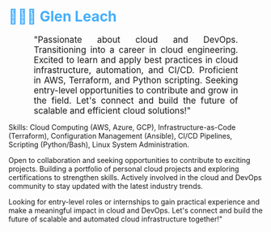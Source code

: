 <h1 style="color: #44AEFB;"> 👨🏻‍💻 Glen Leach </h1>
<p align:"center" style="text-align: justify; margin: 0 50px; font-size: 17px;" >
"Passionate about cloud and DevOps. Transitioning into a career in cloud engineering. Excited to learn and apply best practices in cloud infrastructure, automation, and CI/CD. Proficient in AWS, Terraform, and Python scripting. Seeking entry-level opportunities to contribute and grow in the field. Let's connect and build the future of scalable and efficient cloud solutions!"

  Skills: Cloud Computing (AWS, Azure, GCP), Infrastructure-as-Code (Terraform), Configuration Management (Ansible), CI/CD Pipelines, Scripting (Python/Bash), Linux System Administration.

Open to collaboration and seeking opportunities to contribute to exciting projects. Building a portfolio of personal cloud projects and exploring certifications to strengthen skills. 
Actively involved in the cloud and DevOps community to stay updated with the latest industry trends.

Looking for entry-level roles or internships to gain practical experience and make a meaningful impact in cloud and DevOps. Let's connect and build the future of scalable and automated cloud infrastructure together!"
<br>
